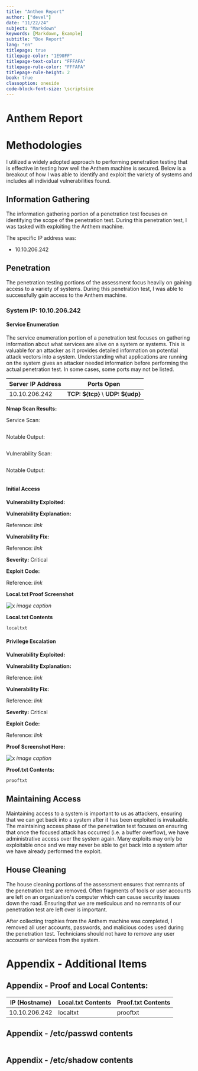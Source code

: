 ```yaml
---
title: "Anthem Report"
author: ["devel"]
date: "11/22/24"
subject: "Markdown"
keywords: [Markdown, Example]
subtitle: "Box Report"
lang: "en"
titlepage: true
titlepage-color: "1E90FF"
titlepage-text-color: "FFFAFA"
titlepage-rule-color: "FFFAFA"
titlepage-rule-height: 2
book: true
classoption: oneside
code-block-font-size: \scriptsize
---
```

# Anthem Report

# Methodologies

I utilized a widely adopted approach to performing penetration testing that is effective in testing how well the Anthem machine is secured.
Below is a breakout of how I was able to identify and exploit the variety of systems and includes all individual vulnerabilities found.

## Information Gathering

The information gathering portion of a penetration test focuses on identifying the scope of the penetration test.
During this penetration test, I was tasked with exploiting the Anthem machine.

The specific IP address was:

- 10.10.206.242

## Penetration

The penetration testing portions of the assessment focus heavily on gaining access to a variety of systems.
During this penetration test, I was able to successfully gain access to the Anthem machine.


### System IP: 10.10.206.242

#### Service Enumeration

The service enumeration portion of a penetration test focuses on gathering information about what services are alive on a system or systems.
This is valuable for an attacker as it provides detailed information on potential attack vectors into a system.
Understanding what applications are running on the system gives an attacker needed information before performing the actual penetration test.
In some cases, some ports may not be listed.

Server IP Address | Ports Open
------------------|----------------------------------------
10.10.206.242      | **TCP: ${tcp}** \ **UDP: ${udp}**


**Nmap Scan Results:**

Service Scan:

```bash

```

Notable Output:

```txt

```

Vulnerability Scan:

```bash

```

Notable Output:

```txt

```


#### Initial Access

**Vulnerability Exploited:**

**Vulnerability Explanation:**

Reference: *link*

**Vulnerability Fix:**

Reference: *link*

**Severity:** Critical


**Exploit Code:**

Reference: *link*


**Local.txt Proof Screenshot**

![x](8-screenshots/image.png)
*image caption*

**Local.txt Contents**

```txt
localtxt
```


#### Privilege Escalation

**Vulnerability Exploited:**

**Vulnerability Explanation:**

Reference: *link*


**Vulnerability Fix:**

Reference: *link*

**Severity:** Critical


**Exploit Code:**

Reference: *link*


**Proof Screenshot Here:**

![x](8-screenshots/image.png)
*image caption*

**Proof.txt Contents:**

```txt
prooftxt
```


## Maintaining Access

Maintaining access to a system is important to us as attackers, ensuring that we can get back into a system after it has been exploited is invaluable.
The maintaining access phase of the penetration test focuses on ensuring that once the focused attack has occurred (i.e. a buffer overflow), we have administrative access over the system again.
Many exploits may only be exploitable once and we may never be able to get back into a system after we have already performed the exploit.

## House Cleaning

The house cleaning portions of the assessment ensures that remnants of the penetration test are removed.
Often fragments of tools or user accounts are left on an organization's computer which can cause security issues down the road.
Ensuring that we are meticulous and no remnants of our penetration test are left over is important.

After collecting trophies from the Anthem machine was completed, I removed all user accounts, passwords, and malicious codes used during the penetration test.
Technicians should not have to remove any user accounts or services from the system.


# Appendix - Additional Items

## Appendix - Proof and Local Contents:

IP (Hostname) | Local.txt Contents | Proof.txt Contents
--------------|--------------------|-------------------
10.10.206.242   |  localtxt | prooftxt


## Appendix - /etc/passwd contents

```txt

```

## Appendix - /etc/shadow contents

```txt

```